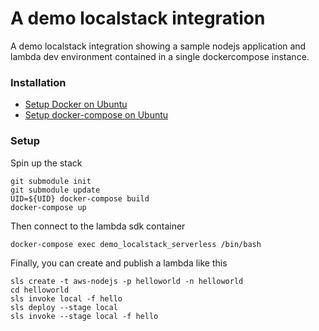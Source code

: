 # A demo localstack integration 

A demo localstack integration showing a sample nodejs application and lambda dev environment contained in a single dockercompose instance.


### Installation ###
- [Setup Docker on Ubuntu](https://www.digitalocean.com/community/tutorials/how-to-install-and-use-docker-on-ubuntu-20-04)
- [Setup docker-compose on Ubuntu](https://www.digitalocean.com/community/tutorials/how-to-install-and-use-docker-compose-on-ubuntu-20-04)

### Setup ###
Spin up the stack
```console
git submodule init
git submodule update
UID=${UID} docker-compose build
docker-compose up
```
Then connect to the lambda sdk container
```console
docker-compose exec demo_localstack_serverless /bin/bash
```
Finally, you can create and publish a lambda like this
```console
sls create -t aws-nodejs -p helloworld -n helloworld
cd helloworld
sls invoke local -f hello
sls deploy --stage local
sls invoke --stage local -f hello
```

